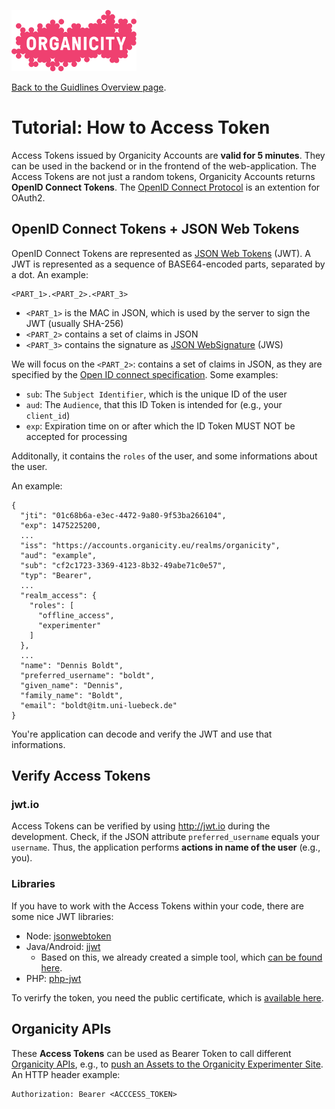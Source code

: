 ![Organicity logo](../images/organicity_logo_pink_100.png)

[Back to the Guidlines Overview page](https://organicityeu.github.io/).

# Tutorial: How to Access Token

Access Tokens issued by Organicity Accounts are **valid for 5 minutes**. They can be used in the backend or in the frontend of the web-application.
The Access Tokens are not just a random tokens, Organicity Accounts returns **OpenID Connect Tokens**.
The [OpenID Connect Protocol](https://openid.net/specs/openid-connect-core-1_0.html) is an extention for OAuth2.

## OpenID Connect Tokens + JSON Web Tokens

OpenID Connect Tokens are represented as [JSON Web Tokens](https://tools.ietf.org/html/rfc7519) (JWT).
A JWT is represented as a sequence of BASE64-encoded parts, separated by a dot. An example:

```
<PART_1>.<PART_2>.<PART_3>
```

* `<PART_1>` is the MAC in JSON, which is used by the server to sign the JWT (usually SHA-256)
* `<PART_2>` contains a set of claims in JSON
* `<PART_3>` contains the signature as [JSON WebSignature](https://tools.ietf.org/html/rfc7515) (JWS)

We will focus on the `<PART_2>`: contains a set of claims in JSON, as they are specified by the
[Open ID connect specification](https://openid.net/specs/openid-connect-core-1_0.html#IDToken). Some examples:

* `sub`: The `Subject Identifier`, which is the unique ID of the user
* `aud`: The `Audience`, that this ID Token is intended for (e.g., your `client_id`)
* `exp`: Expiration time on or after which the ID Token MUST NOT be accepted for processing

Additonally, it contains the `roles` of the user, and some informations about the user.

An example:

```
{
  "jti": "01c68b6a-e3ec-4472-9a80-9f53ba266104",
  "exp": 1475225200,
  ...
  "iss": "https://accounts.organicity.eu/realms/organicity",
  "aud": "example",
  "sub": "cf2c1723-3369-4123-8b32-49abe71c0e57",
  "typ": "Bearer",
  ...
  "realm_access": {
    "roles": [
      "offline_access",
      "experimenter"
    ]
  },
  ...
  "name": "Dennis Boldt",
  "preferred_username": "boldt",
  "given_name": "Dennis",
  "family_name": "Boldt",
  "email": "boldt@itm.uni-luebeck.de"
}
```

You're application can decode and verify the JWT and use that informations.

## Verify Access Tokens

### jwt.io

Access Tokens can be verified by using http://jwt.io during the development. Check, if the JSON attribute `preferred_username` equals your `username`. Thus, the application performs **actions in name of the user** (e.g., you).

### Libraries

If you have to work with the Access Tokens within your code, there are some nice JWT libraries:

* Node: [jsonwebtoken](https://github.com/auth0/node-jsonwebtoken)
* Java/Android: [jjwt](https://github.com/jwtk/jjwt)
    * Based on this, we already created a simple tool, which [can be found here](https://github.com/OrganicityEu/java-jwt-parser).
* PHP: [php-jwt](https://github.com/OrganicityEu/accounts-demo-php/blob/master/firebase/php-jwt)

To verirfy the token, you need the public certificate, which is [available here](https://github.com/OrganicityEu/accounts-security-credentials).


## Organicity APIs

These **Access Tokens** can be used as Bearer Token to call different [Organicity APIs](https://organicityeu.github.io/api/), e.g., to
[push an Assets to the Organicity Experimenter Site](HowToPushAnAsset.md). An HTTP header example:

```
Authorization: Bearer <ACCCESS_TOKEN>
```
